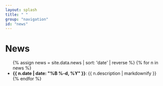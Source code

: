 ```yaml
---
layout: splash
title: " "
group: "navigation"
id: "news"
---
```

# News
<!-- see also index.markdown -->
<style>
 #RecentNews li>p {display: inline;}
</style>
<ul id="RecentNews">
{% assign news = site.data.news | sort: 'date' | reverse %}
{% for n in news %}
  <li>
   <span><b>{{ n.date | date: "%B %-d, %Y" }}</b></span>: {{ n.description | markdownify }}
  </li>
{% endfor %}
</ul>